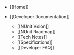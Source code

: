 * [[Home]]

* [[Developer Documentation]]
  * [[NUnit Vision]]
  * [[NUnit Roadmap]]
  * [[Tech Notes]]
  * [[Specifications]]
  * [[Developer FAQ]]
